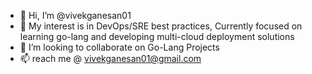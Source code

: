 - 👋 Hi, I’m @vivekganesan01
- 👀 My interest is in DevOps/SRE best practices, Currently focused on learning go-lang and developing multi-cloud deployment solutions
- 🌱 I’m looking to collaborate on Go-Lang Projects
- 📫 reach me @ vivekganesan01@gmail.com

<!---
vivekganesan01/vivekganesan01 is a ✨ special ✨ repository because its `README.md` (this file) appears on your GitHub profile.
You can click the Preview link to take a look at your changes.
--->
